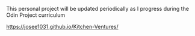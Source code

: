 This personal project will be updated periodically as I progress during the Odin Project curriculum

https://josee1031.github.io/Kitchen-Ventures/
